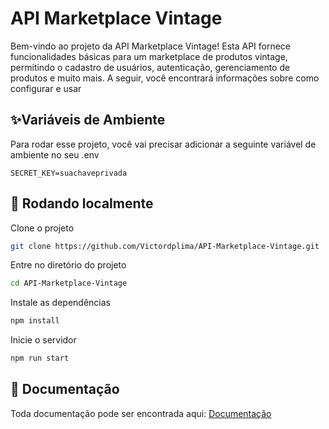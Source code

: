 
# API Marketplace Vintage

Bem-vindo ao projeto da API Marketplace Vintage! Esta API fornece funcionalidades básicas para um marketplace de produtos vintage, permitindo o cadastro de usuários, autenticação, gerenciamento de produtos e muito mais. A seguir, você encontrará informações sobre como configurar e usar


## ✨Variáveis de Ambiente

Para rodar esse projeto, você vai precisar adicionar a seguinte variável de ambiente no seu .env

`SECRET_KEY=suachaveprivada`


## 🚀 Rodando localmente

Clone o projeto

```bash
git clone https://github.com/Victordplima/API-Marketplace-Vintage.git
```

Entre no diretório do projeto

```bash
cd API-Marketplace-Vintage
```

Instale as dependências

```bash
npm install
```

Inicie o servidor

```bash
npm run start
```


## 📝 Documentação
Toda documentação pode ser encontrada aqui: [Documentação](https://documenter.getpostman.com/view/29442674/2s9YkgDkQ4)

